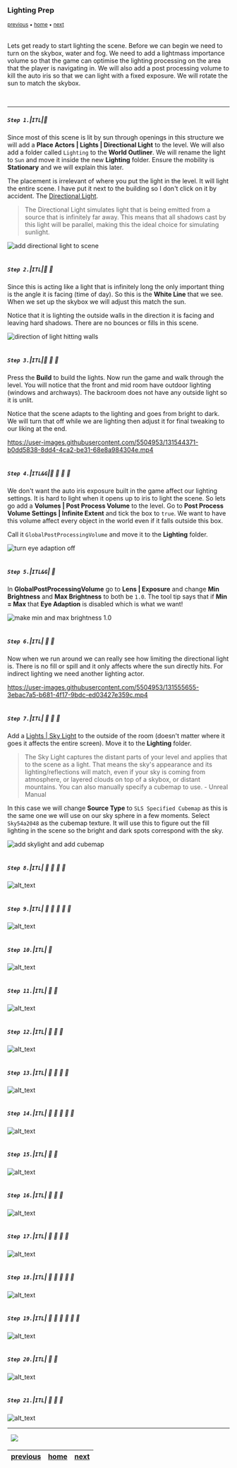 <img src="https://via.placeholder.com/1000x4/45D7CA/45D7CA" alt="drawing" height="4px"/>

### Lighting Prep

<sub>[previous](../setting-up/README.md#user-content-setting-up) • [home](../README.md#user-content-ue4-lighting) • [next](../)</sub>

<img src="https://via.placeholder.com/1000x4/45D7CA/45D7CA" alt="drawing" height="4px"/>

Lets get ready to start lighting the scene. Before we can begin we need to turn on the skybox, water and fog. We need to add a lightmass importance volume so that the game can optimise the lighting processing on the area that the player is navigating in. We will also add a post processing volume to kill the auto iris so that we can light with a fixed exposure. We will rotate the sun to match the skybox.

<br>

---


##### `Step 1.`\|`ITL`|:small_blue_diamond:

Since most of this scene is lit by sun through openings in this structure we will add a **Place Actors | Lights | Directional Light** to the level. We will also add a folder called `Lighting` to the **World Outliner**. We will rename the light to `Sun` and move it inside the new **Lighting** folder. Ensure the mobility is **Stationary** and we will explain this later.

The placement is irrelevant of where you put the light in the level.  It will light the entire scene.  I have put it next to the building so I don't click on it by accident.  The [Directional Light](https://docs.unrealengine.com/4.27/en-US/BuildingWorlds/LightingAndShadows/LightTypes/Directional/).

> The Directional Light simulates light that is being emitted from a source that is infinitely far away. This means that all shadows cast by this light will be parallel, making this the ideal choice for simulating sunlight. 

![add directional light to scene](images/AddSUn.jpg)

<img src="https://via.placeholder.com/500x2/45D7CA/45D7CA" alt="drawing" height="2px" alt = ""/>

##### `Step 2.`\|`ITL`|:small_blue_diamond: :small_blue_diamond: 

Since this is acting like a light that is infinitely long the only important thing is the angle it is facing (time of day).  So this is the **White Line** that we see.  When we set up the skybox we will adjust this match the sun.

Notice that it is lighting the outside walls in the direction it is facing and leaving hard shadows.  There are no bounces or fills in this scene.

![direction of light hitting walls](images/DirectionalWhiteArrowLight.jpg)

<img src="https://via.placeholder.com/500x2/45D7CA/45D7CA" alt="drawing" height="2px" alt = ""/>

##### `Step 3.`\|`ITL`|:small_blue_diamond: :small_blue_diamond: :small_blue_diamond:

Press the **Build** to build the lights.  Now run the game and walk through the level.  You will notice that the front and mid room have outdoor lighting (windows and archways).  The backroom does not have any outside light so it is unlit.

Notice that the scene adapts to the lighting and goes from bright to dark.  We will turn that off while we are lighting then adjust it for final tweaking to our liking at the end.

https://user-images.githubusercontent.com/5504953/131544371-b0dd5838-8dd4-4ca2-be31-68e8a984304e.mp4

<img src="https://via.placeholder.com/500x2/45D7CA/45D7CA" alt="drawing" height="2px" alt = ""/>

##### `Step 4.`\|`ITL&G`|:small_blue_diamond: :small_blue_diamond: :small_blue_diamond: :small_blue_diamond:

We don't want the auto iris exposure built in the game affect our lighting settings.  It is hard to light when it opens up to iris to light the scene. So lets go add a **Volumes | Post Process Volume** to the level.  Go to **Post Process Volume Settings | Infinite Extent** and tick the box to `true`.  We want to have this volume affect every object in the world even if it falls outside this box.

Call it `GlobalPostProcessingVolume` and move it to the **Lighting** folder. 

![turn eye adaption off](images/EyeAdaptionTurnOff.jpg)

<img src="https://via.placeholder.com/500x2/45D7CA/45D7CA" alt="drawing" height="2px" alt = ""/>

##### `Step 5.`\|`ITL&G`| :small_orange_diamond:

In **GlobalPostProcessingVolume** go to **Lens | Exposure** and change **Min Brightness** and **Max Brightness** to both be `1.0`.  The tool tip says that if **Min = Max** that **Eye Adaption** is disabled which is what we want!

![make min and max brightness 1.0](images/MaxMinBrightness.jpg)

<img src="https://via.placeholder.com/500x2/45D7CA/45D7CA" alt="drawing" height="2px" alt = ""/>

##### `Step 6.`\|`ITL`| :small_orange_diamond: :small_blue_diamond:

Now when we run around we can really see how limiting the directional light is.  There is no fill or spill and it only affects where the sun directly hits.  For indirect lighting we need another lighting actor.

https://user-images.githubusercontent.com/5504953/131555655-3ebac7a5-b681-4f17-9bdc-ed03427e359c.mp4

<img src="https://via.placeholder.com/500x2/45D7CA/45D7CA" alt="drawing" height="2px" alt = ""/>

##### `Step 7.`\|`ITL`| :small_orange_diamond: :small_blue_diamond: :small_blue_diamond:

 Add a [Lights | Sky Light](https://docs.unrealengine.com/4.27/en-US/BuildingWorlds/LightingAndShadows/LightTypes/SkyLight/) to the outside of the room (doesn't matter where it goes it affects the entire screen).  Move it to the **Lighting** folder. 

> The Sky Light captures the distant parts of your level and applies that to the scene as a light. That means the sky's appearance and its lighting/reflections will match, even if your sky is coming from atmosphere, or layered clouds on top of a skybox, or distant mountains. You can also manually specify a cubemap to use. - Unreal Manual

In this case we will change **Source Type** to `SLS Specified Cubemap` as this is the same one we will use on our sky sphere in a few moments. Select `Sky54a2048` as the cubemap texture.  It will use this to figure out the fill lighting in the scene so the bright and dark spots correspond with the sky.

![add skylight and add cubemap](images/Skylight.jpg)

<img src="https://via.placeholder.com/500x2/45D7CA/45D7CA" alt="drawing" height="2px" alt = ""/>

##### `Step 8.`\|`ITL`| :small_orange_diamond: :small_blue_diamond: :small_blue_diamond: :small_blue_diamond:



![alt_text](images/.jpg)

<img src="https://via.placeholder.com/500x2/45D7CA/45D7CA" alt="drawing" height="2px" alt = ""/>

##### `Step 9.`\|`ITL`| :small_orange_diamond: :small_blue_diamond: :small_blue_diamond: :small_blue_diamond: :small_blue_diamond:

![alt_text](images/.jpg)

<img src="https://via.placeholder.com/500x2/45D7CA/45D7CA" alt="drawing" height="2px" alt = ""/>

##### `Step 10.`\|`ITL`| :large_blue_diamond:

![alt_text](images/.jpg)

<img src="https://via.placeholder.com/500x2/45D7CA/45D7CA" alt="drawing" height="2px" alt = ""/>

##### `Step 11.`\|`ITL`| :large_blue_diamond: :small_blue_diamond: 

![alt_text](images/.jpg)

<img src="https://via.placeholder.com/500x2/45D7CA/45D7CA" alt="drawing" height="2px" alt = ""/>


##### `Step 12.`\|`ITL`| :large_blue_diamond: :small_blue_diamond: :small_blue_diamond: 

![alt_text](images/.jpg)

<img src="https://via.placeholder.com/500x2/45D7CA/45D7CA" alt="drawing" height="2px" alt = ""/>

##### `Step 13.`\|`ITL`| :large_blue_diamond: :small_blue_diamond: :small_blue_diamond:  :small_blue_diamond: 

![alt_text](images/.jpg)

<img src="https://via.placeholder.com/500x2/45D7CA/45D7CA" alt="drawing" height="2px" alt = ""/>

##### `Step 14.`\|`ITL`| :large_blue_diamond: :small_blue_diamond: :small_blue_diamond: :small_blue_diamond:  :small_blue_diamond: 

![alt_text](images/.jpg)

<img src="https://via.placeholder.com/500x2/45D7CA/45D7CA" alt="drawing" height="2px" alt = ""/>

##### `Step 15.`\|`ITL`| :large_blue_diamond: :small_orange_diamond: 

![alt_text](images/.jpg)

<img src="https://via.placeholder.com/500x2/45D7CA/45D7CA" alt="drawing" height="2px" alt = ""/>

##### `Step 16.`\|`ITL`| :large_blue_diamond: :small_orange_diamond:   :small_blue_diamond: 

![alt_text](images/.jpg)

<img src="https://via.placeholder.com/500x2/45D7CA/45D7CA" alt="drawing" height="2px" alt = ""/>

##### `Step 17.`\|`ITL`| :large_blue_diamond: :small_orange_diamond: :small_blue_diamond: :small_blue_diamond:

![alt_text](images/.jpg)

<img src="https://via.placeholder.com/500x2/45D7CA/45D7CA" alt="drawing" height="2px" alt = ""/>

##### `Step 18.`\|`ITL`| :large_blue_diamond: :small_orange_diamond: :small_blue_diamond: :small_blue_diamond: :small_blue_diamond:

![alt_text](images/.jpg)

<img src="https://via.placeholder.com/500x2/45D7CA/45D7CA" alt="drawing" height="2px" alt = ""/>

##### `Step 19.`\|`ITL`| :large_blue_diamond: :small_orange_diamond: :small_blue_diamond: :small_blue_diamond: :small_blue_diamond: :small_blue_diamond:

![alt_text](images/.jpg)

<img src="https://via.placeholder.com/500x2/45D7CA/45D7CA" alt="drawing" height="2px" alt = ""/>

##### `Step 20.`\|`ITL`| :large_blue_diamond: :large_blue_diamond:

![alt_text](images/.jpg)

<img src="https://via.placeholder.com/500x2/45D7CA/45D7CA" alt="drawing" height="2px" alt = ""/>

##### `Step 21.`\|`ITL`| :large_blue_diamond: :large_blue_diamond: :small_blue_diamond:

![alt_text](images/.jpg)

___


<img src="https://via.placeholder.com/1000x4/dba81a/dba81a" alt="drawing" height="4px" alt = ""/>

<img src="https://via.placeholder.com/1000x100/45D7CA/000000/?text=Next Up - ADD NEXT TITLE">

<img src="https://via.placeholder.com/1000x4/dba81a/dba81a" alt="drawing" height="4px" alt = ""/>

| [previous](../setting-up/README.md#user-content-setting-up)| [home](../README.md#user-content-ue4-lighting) | [next](../)|
|---|---|---|
